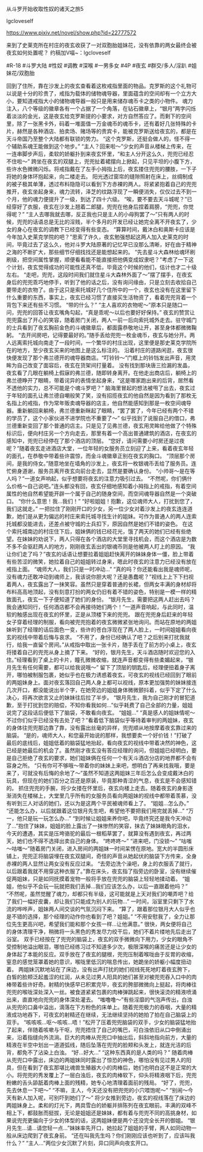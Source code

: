 从斗罗开始收取性奴的诸天之旅5

lgcloveself

https://www.pixiv.net/novel/show.php?id=22777572

来到了史莱克所在村庄的夜玄收获了一对双胞胎姐妹花，没有依靠的两女最终会被夜玄如何处置呢？
约稿加V喵~：lgcloveself

#R-18
#斗罗大陆
#性奴
#调教
#深喉
#一男多女
#4P
#夜玄
#群交/多人/淫趴
#姐妹花/双胞胎


回到了住所，靠在沙发上的夜玄查看着这枚戒指里面的物品。克罗斯的这个礼物可以说是十分的珍贵了，戒指为载体的储物魂导器，里面蕴含的空间却有一个立方大小，要知道戒指大小的储物魂导器一般只是用来储存魂币卡之类的小物件。
魂力注入，八个等级的徽章各有一个占据了一个角落，在钻石徽章上，“银月”两字闪烁着淡淡的金光，这是夜玄给克罗斯提的小要求，对方自然答应了。而剩下的空间里，除了一张黑卡外，码着一堆面值一万金魂币的魂币卡，还有着好几张特殊的卡片，赫然是各种酒店、拍卖场、赌场等的贵宾卡，能被克罗斯送给夜玄的，都是在天斗帝国乃至整个大陆都有联锁的势力。
“这个克罗斯，还挺会做人的，怪不得一个辅助系魂王能做到这个地步。”
“主人？回来啦～”少女的声音从楼梯上传来，在一连串脚步声后，柔软的娇躯扑到来夜玄怀里，“和主人分开这么久，兜兜已经忍不住啦～”
跨坐在夜玄的双腿上，兜兜扯着裙摆向上掀起，只见平坦的小腹下方，些许水色微微闪烁。将戒指戴在了左手小拇指上后，夜玄搂住兜兜的腰肢，一下子将她的身体环抱起来，向二楼走去。
阳光透过窗帘的缝隙照射在床上，丝绸制成的被子极其单薄，透过布料隐隐可以看到下方赤裸的两人。将紧紧抱着自己的兜兜推开，夜玄坐起身来，魂力流转，泽芝的纹路浮现了一瞬便消失，仅仅过去不到一个月，他的魂力便提升了一级，到达了四十六级。
“唉，要不要去天斗城呢？”已经穿好了衣服，夜玄在沙发上翘着二郎腿，兜兜在他身后捏着肩膀，“兜兜，你觉得呢？”
“主人去哪我就去哪，反正我也只是主人的小母狗罢了～”只有两人的时候，兜兜的话语总是无比的淫贱，半个多月的开发已经让她完全离不开夜玄了，少女的身心在夜玄的调教下已经变得有些变态。
“算算时间，戴沐白和奥斯卡应该是今年加入史莱克学院的吧？”思索了许久，夜玄勉强想起这两人加入史莱克的时间，毕竟过去了这么久，他对斗罗大陆原著的记忆早已没那么清晰，好在由于精神之海的不断扩大，那些细节仔细找找还是能想起来的。
“先去星斗大森林给魂环刷刷级，把空间属性掌握，顺便看看能不能直接把他俩变成奴隶吧？”考虑了一下这个计划，夜玄觉得成功的可能性还真不低，毕竟这个时候的他们，估计也才二十级左右。
“走吧，兜兜，这段时间我们就住星斗大森林外面了～”摆了摆手，在夜玄身后的兜兜乖巧地停手，听到了他的话之后，没有询问缘由，只是立刻去收拾自己要带走的衣物了。由于这只是索托城好几个住所中的一个，夜玄也没有在这里留下什么重要的东西，事实上，夜玄已经习惯了直接买生活物资了，看着兜兜背着一个背包下来还有些不习惯。
“带的什么？”
“主人喜欢的衣物呢～”原本只是随口一问，兜兜的回答让夜玄嘴角勾起，“真是乖呢～以后也要好好保持。”
夜玄的赞赏让兜兜露出了开心的笑容，随着房门关闭，两人一前一后向索托城外走去。驻守城门的士兵看到了夜玄胸前金色的斗魂徽章后，都面露恭敬地让开，甚至身体都微微鞠躬。
“去开间房吧，记得要最好的。”随手丢给兜兜一枚金魂币，夜玄与她分开。两人远离索托城向南走了一段时间，一个繁华的村庄出现，这里便是那史莱克学院所在的地方，至少夜玄买来的地图上是这么标注的。
沿着村庄的道路闲逛，夜玄很快便发现了那个弗兰德开的魂导器商店。“叮铃铃～”门框上的铃铛发出声音，用灵眸为自己改变了面容后，夜玄在货架间打量着。
没有找到那块唐三捡漏的发晶，夜玄看了几眼在躺椅上假寐的弗兰德，随即转身离开。在他走出商店后，躺椅上的弗兰德睁开了眼睛，带着诧异的表情坐起身来，“这是哪家跑出来的后背，居然看不透他的实力，总不可能是个魂斗罗吧？”
脑海里冒起的想法被甩了出去，夜玄过于年轻的面孔让弗兰德自嘲般笑了笑，没有招揽夜玄的他自然是因为看到了那枚无名指上的戒指，作为常年贩卖魂导器的店主，他自然能感知到那是一枚空间魂导器。重新躺回来躺椅，弗兰德重新眯起了眼睛，“罢了罢了，今年已经有两个不错的学员了，这个小家伙进不进学院也不重要了～”
似乎找到了说服自己的借口，弗兰德重新变回了那个普通的店主。只是见了见弗兰德，夜玄用灵眸给他做了个特殊标识后，便向村庄另一个方向走去，那里有着一个高出普通建筑的酒店，在夜玄的感知中，兜兜已经停在了那个酒店的顶层。
“您好，请问需要小时房还是过夜呢？”随着夜玄走进酒店大堂，一位年轻的女服务员立刻迎了上来，看着夜玄年轻的面孔，在恭敬中带着些许震惊，而金斗魂徽章正别在夜玄的胸口。
“顶层那个房间，是我的侍女。”随意地坐在墙角的沙发上，夜玄将一枚银魂币丢给了服务员。连忙俯身道谢，服务员离开夜玄向前台走去，显然是要确认身份。
“小帅哥～是在等人吗？”一道女声响起，似乎想要将夜玄的注意力吸引过去。
“不然呢，你们俩什么价格～自己说吧。”连头都没有回，夜玄仔细地感知着小拇指上的戒指，有着空间属性的他自然希望能开辟一个属于自己的随身空间，而空间魂导器自然是一个突破口。
“你什么意思！我…我们！”
“好啦姐姐！抱歉，这位魂师大人，打扰到您了，我们这就走。”
一把拉住了刚刚开口的少女，另一位少女对着沙发上的夜玄连连道歉，她们是从更为偏远的村庄来索托城寻找生计的姐妹。可作为普通人的两人连索托城都没能进去，还差点被守城的士兵扣下，原因自然是她们不错的姿色。
在这个索托城南边的村庄住下后，姐妹俩的钱已经花光，饿了两天的她们已经有些绝望。在妹妹的劝说下，两人只得在各个酒店的大堂里寻找机会，而这个酒店是为数不多不会驱赶两人的地方，刚刚夜玄丢出的银魂币则是他被两人盯上的原因。
“我让你们走了吗？”夜玄的话语让想要拉着姐姐赶快离开的妹妹身体一僵，脸上带着有些苦涩的微笑，她拉着自己的姐姐转过身来，嗯此时夜玄的注意力已经没有放在戒指上面。
“魂师大人，我们只是一时冲动…”
“真的吗？你还能看出我是魂师呢，没有魂力还敢冲动到魂师上，我该说你胆大呢？还是愚蠢呢？”视线上上下下扫视着两人，夜玄露出了一抹笑容。虽然只是穿着普通的长裙，但两女丰满的身材却将布料高高地顶起，没有刻意打扮的两女仍旧有着不错的姿色，特别是一模一样的精致面孔，夜玄一下子便知道了她们的身份。
“银月先生，需要把这两人赶出去吗？我会通知同行，任何酒店都不会再接待她们两个！”一道声音响起，与此同时，温软的触感出现在夜玄的怀里，正是从顶楼下来的兜兜。
跟在兜兜身后赶来的年轻女子穿着经理的制服，看向被兜兜抱着的夜玄微微紧张地询问。而站在原地的两姐妹听到了经理的话后面色一变，些许的苍白浮现在了两人脸上，一时间姐姐看向夜玄的视线中带着后悔与哀求。
“不用了，身份已经确认了吧？之后别来打扰我就行，给我一直留个房间。”从戒指中取出一张卡片，随手丢在了前方的小桌上，夜玄将搂着自己的兜兜从身上摘了下来。
“好的，银月先生，天斗酒店随时欢迎您的入住。”经理看到了桌上的卡片，瞳孔微微收缩，就连声音都变得有些柔媚起来，“银月先生有任何需要，都可以给我说哦～”
留下了顶层的钥匙后，经理便扭着身子离开，哪怕被制服包裹，她似乎也在极力诱惑着夜玄，可夜玄的视线已经回到了眼前的两姐妹身上。面对夜玄落回自己两人身上都可以视线，原本更加强势的妹妹接连几次开口，都没能说出半个字，在她旁边的姐姐身体微微颤抖着，似乎下定了什么决心，将再次欲言又止的妹妹往后拉了半步。
“银月先生，我为自己刚才的冒犯道歉，至于打扰到您的赔偿，不知你看我如何…”似乎耗费了自己全部的力量，姐姐说完了这段话后便低下了脑袋，不敢看向夜玄。
“姐姐…”
“真是感人的姐妹情呢～不过你们似乎已经没有去处了吧？”看着低下脑袋似乎等待着审判的两姐妹，夜玄的身体往兜兜那边靠了靠，没有露出丝毫的异样，兜兜顺从地按摩着夜玄靠过来的脑袋。
“是的，魂师大人，和您最开始说的那样，我想要卖一个好价钱！”打破了最后的底线后，姐姐低着的脑袋猛地抬起，看向夜玄的视线中带着决然的神色，这已经是她最后的机会了。虽然刚才夜玄没有答应经理的询问，但姐姐已经明白，要是自己拒绝了夜玄的要求，她们姐妹俩在任何一个有天斗酒店分店的地界都不会有容身之所。
“只有你可不够哦～带着你的妹妹上来吧，想明白了再来找我哦，要是来了，可就没有后悔的余地了～”虽然不知道这两姐妹三年后怎么会变成戴沐白的玩具，但现在的她们百分之百还是原装，毕竟那种青涩的气息，夜玄是不会感知错的。
抓住兜兜的手腕，将少女搂在怀里后，夜玄向楼上走去。随着夜玄的身影逐渐消失在楼梯上，大堂里几乎所有的女服务员看向两姐妹的视线中都带着羡慕，没有听到三人对话的她们，还以为是这两个平民被魂师看上了。
“姐姐…怎么办。”
“还能怎么办，以后就跟着这位银月先生吧，希望他不要把我们用完就丢掉…”
“万一，他只是玩一玩怎么办…”
“到时候让姐姐来养你吧，毕竟终究还是我今天冲动了…”抱住了妹妹，姐姐的脸上露出了一抹惨然的笑容，抹去了妹妹眼角的泪水，今天的遭遇，其实是压垮骆驼的最后一根稻草罢了，就算没有遇到夜玄，再过两天，她们也不得不选择出卖自己的身体。
“咚咚咚～”
“进来吧，门没锁～”
“咕嗤～咕嗤～”随着房门关闭，进入房间的两姐妹一时间呆愣在原地。宽大的半圆形床铺上，兜兜正将脑袋埋在夜玄双腿间，奇怪的声音从她起伏的脑袋下方传来，全身赤裸的两人显然让两女没有反应过来。
“去旁边洗个澡吧，身上的衣服丢了就行，以后跟着我就不用穿这种衣服了。”靠在床头，夜玄指了指旁边的卧室，没有继续催促两姐妹，只是如同抚摸着宠物一般将手放在兜兜的脑袋上轻轻地揉动着。
“姐姐，他似乎不会玩一玩就把我们丢掉…我们应该怎么办，以后一直跟着他吗？”
“不然呢，虽然觉醒了魂力，却都只有半级，这可能就是上天对我们的嘲弄吧？给了我们一幅好皮囊，却让我们只能成为别人的玩物…”
一时间，浴室里只剩下了水流的哗哗声，姐妹两人间交谈的气氛沉闷下来。
“算了，跟着那位银月大人似乎也是不错的选择，那个经理的动作你也看到了吧？姐姐。”
“不用安慰我了，全力让那位先生更高兴吧，希望我们能和那个女孩一样…让他满意。”
很快，两女便将自己的身体清理干净，稍微将一头黑色的秀发尽力绞干后，她们不着片缕地先后走出了浴室。
双手已经按在了兜兜的脑袋上，夜玄的双手微微向下用力，少女的眼角不受控制地溢出眼泪，哪怕已经练习过不知道多少次，极限深喉的痛苦还是让少女的身体起了本能的反应。双手放在了夜玄的腿根，兜兜压制着喉咙由于反胃的收缩，窒息的感觉笼罩着她的意识，喉咙里低沉的喘息传出，她跪坐的娇躯小幅度扭动着。
两姐妹沉默地站在了床边，没有出声打扰的她们视线死死地盯着夜玄胯下，白皙的脸颊泛起羞涩的红润，从未见过男人阳具的她们甚至对被兜兜吞入口中的肉棒带着些许好奇。射精的快感早已积累完毕，夜玄的胯部微微向上挺起，将肉棒往兜兜的喉咙深处深入一丝。被食道紧紧包裹的肉棒弹跳起来，很快滚烫的精液喷涌出来，直直地向兜兜的身体深处灌去。
“嗤噜噜～”有些淫靡的气泡声传出，白浊从兜兜的口鼻中溢出，滴落在下方粉色的床单上。随着兜兜极力的吞咽，大量的精液成功地吞下，可夜玄的射精还在继续，无法继续坚持的她拍了拍在自己脑袋上的双手。
“咳咳咳…呕～咳咳…唔！”松开了压着兜兜脑袋的双手，少女的脑袋猛地抬了起来，伴随着咳嗽与干呕，兜兜捂住了自己的嘴巴，可白浊依旧从口中倒涌出来，沿着指缝向外流淌。巨大的肉棒从兜兜口中抽出后，斜斜地指向前方，大量的精液在半空中划出一道道弧线，随后坠落在兜兜的脸颊和头发上，就连光洁的后背，都免不了沾染上白浊。
“好…好大…”
“这种东西真的是人类的吗？”
随着肉棒从兜兜口中露出，床边的两姐妹同时露出了惊恐的神色，哪怕没有见过男人的阳具，但在看到了夜玄那堪比魂兽生殖器大小的肉棒后，她们也明白这不是正常的大小。将兜兜的秀发覆上了一层白浊后，夜玄的肉棒软下，仰头将精液咽下后，兜兜粉嫩的舌头舔舐着肉棒上面的残精，她专心地清理着面前的残局。
“好了，兜兜，先去休息一下吧～”
“不嘛，主人，今天还没有把兜兜的小穴喂饱呢～”
“别闹～今天有新人加入呢，可别吓到她们了～”
将少女推到旁边，夜玄的视线落在了床边的两姐妹身上。柔和的灯光下，两具雪白的娇躯并排陈列在夜玄眼前。丰满的双峰不相上下，都鼓胀而挺拔，无论是姐姐还是妹妹，都有着与兜兜不同的高挑身材，如果说兜兜更偏向于少女的体型的话，这两姐妹便是两个还没完全长开的御姐。
“银月先生…请…请您轻一点…”妹妹率先开口，她拉起了姐姐的手臂，两人如同动物一般从床边爬到了夜玄身前。
“还在叫我先生吗？你们刚刚应该也听到了，应该叫我什么？”
“主人…”两位少女沉默了片刻，异口同声向夜玄开口。
